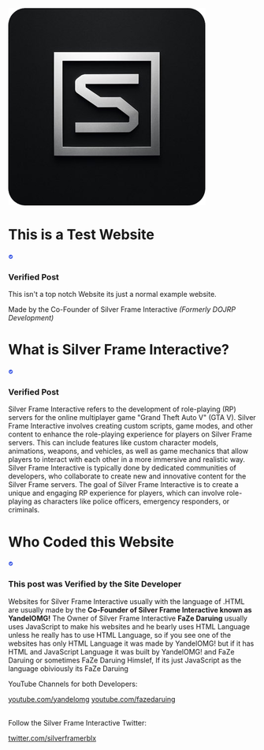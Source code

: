 <img src="SilverFrameInteractiveLogo.png" alt="Silverframe Interactive Logo">

# This is a Test Website
<svg xmlns="http://www.w3.org/2000/svg" viewBox="0 0 24 24" width="10" height="10">
  <path fill="#405DE6" d="M12 2C6.48 2 2 6.48 2 12s4.48 10 10 10 10-4.48 10-10S17.52 2 12 2zm-2.22 14.24l-3.56-3.56c-.39-.39-.39-1.02 0-1.41l.94-.94c.39-.39 1.02-.39 1.41 0l2.62 2.62 4.67-4.67c.39-.39 1.02-.39 1.41 0l.94.94c.39.39.39 1.02 0 1.41l-5.61 5.61c-.39.39-1.02.39-1.41 0z"/>
</svg> <h3>Verified Post</h3>

<p> This isn't a top notch Website its just a normal example website. </p>
<abbr> Made by the Co-Founder of Silver Frame Interactive <i>(Formerly DOJRP Development)</i></abbr>


# What is Silver Frame Interactive? 
<svg xmlns="http://www.w3.org/2000/svg" viewBox="0 0 24 24" width="10" height="10">
  <path fill="#405DE6" d="M12 2C6.48 2 2 6.48 2 12s4.48 10 10 10 10-4.48 10-10S17.52 2 12 2zm-2.22 14.24l-3.56-3.56c-.39-.39-.39-1.02 0-1.41l.94-.94c.39-.39 1.02-.39 1.41 0l2.62 2.62 4.67-4.67c.39-.39 1.02-.39 1.41 0l.94.94c.39.39.39 1.02 0 1.41l-5.61 5.61c-.39.39-1.02.39-1.41 0z"/>
</svg> <h3>Verified Post</h3>


<p> Silver Frame Interactive refers to the development of role-playing (RP) servers for the online multiplayer game "Grand Theft Auto V" (GTA V). Silver Frame Interactive involves creating custom scripts, game modes, and other content to enhance the role-playing experience for players on Silver Frame servers. This can include features like custom character models, animations, weapons, and vehicles, as well as game mechanics that allow players to interact with each other in a more immersive and realistic way. Silver Frame Interactive is typically done by dedicated communities of developers, who collaborate to create new and innovative content for the Silver Frame servers. The goal of Silver Frame Interactive is to create a unique and engaging RP experience for players, which can involve role-playing as characters like police officers, emergency responders, or criminals.</p>


# Who Coded this Website 
<svg xmlns="http://www.w3.org/2000/svg" viewBox="0 0 24 24" width="10" height="10">
  <path fill="#405DE6" d="M12 2C6.48 2 2 6.48 2 12s4.48 10 10 10 10-4.48 10-10S17.52 2 12 2zm-2.22 14.24l-3.56-3.56c-.39-.39-.39-1.02 0-1.41l.94-.94c.39-.39 1.02-.39 1.41 0l2.62 2.62 4.67-4.67c.39-.39 1.02-.39 1.41 0l.94.94c.39.39.39 1.02 0 1.41l-5.61 5.61c-.39.39-1.02.39-1.41 0z"/>
</svg> <h3>This post was Verified by the Site Developer</h3>

<p> Websites for Silver Frame Interactive usually with the language of .HTML are usually made by the <b>Co-Founder of Silver Frame Interactive known as YandelOMG!</b> The Owner of Silver Frame Interactive <b>FaZe Daruing</b> usually uses JavaScript to make his websites and he bearly uses HTML Language unless he really has to use HTML Language, so if you see one of the websites has only HTML Language it was made by YandelOMG! but if it has HTML and JavaScript Language it was built by YandelOMG! and FaZe Daruing or sometimes FaZe Daruing Himslef, If its just JavaScript as the language obiviously its FaZe Daruing</p>

<p> YouTube Channels for both Developers:</p>
<a href="https://youtube.com/yandelomg">youtube.com/yandelomg</a>
<a href="https://youtube.com/@FaZeDaruing">youtube.com/fazedaruing</a>
<br>
<br>
<p> Follow the Silver Frame Interactive Twitter:</p>
<a href="https://twitter.com/@silverframerblx">twitter.com/silverframerblx</a>
